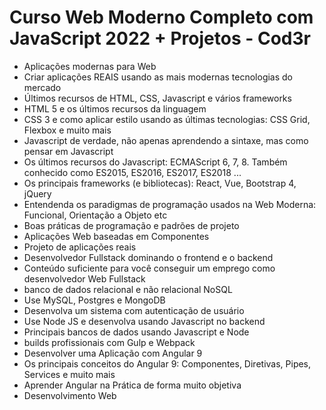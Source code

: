 # Curso Web Moderno Completo com JavaScript 2022 + Projetos - Cod3r
- Aplicações modernas para Web
- Criar aplicações REAIS usando as mais modernas tecnologias do mercado
- Últimos recursos de HTML, CSS, Javascript e vários frameworks
- HTML 5 e os últimos recursos da linguagem
-  CSS 3 e como aplicar estilo usando as últimas tecnologias: CSS Grid, Flexbox e muito mais
- Javascript de verdade, não apenas aprendendo a sintaxe, mas como pensar em Javascript
- Os últimos recursos do Javascript: ECMAScript 6, 7, 8. Também conhecido como ES2015, ES2016, ES2017, ES2018 ...
- Os principais frameworks (e bibliotecas): React, Vue, Bootstrap 4, jQuery
- Entendenda os paradigmas de programação usados na Web Moderna: Funcional, Orientação a Objeto etc
- Boas práticas de programação e padrões de projeto
- Aplicações Web baseadas em Componentes
- Projeto de aplicações reais
- Desenvolvedor Fullstack dominando o frontend e o backend
- Conteúdo suficiente para você conseguir um emprego como desenvolvedor Web Fullstack
-  banco de dados relacional e não relacional NoSQL
- Use MySQL, Postgres e MongoDB
- Desenvolva um sistema com autenticação de usuário
- Use Node JS e desenvolva usando Javascript no backend
- Principais bancos de dados usando Javascript e Node
-  builds profissionais com Gulp e Webpack
- Desenvolver uma Aplicação com Angular 9
- Os principais conceitos do Angular 9: Componentes, Diretivas, Pipes, Services e muito mais
- Aprender Angular na Prática de forma muito objetiva
- Desenvolvimento Web
